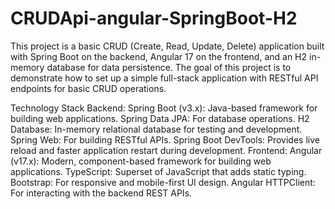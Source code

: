 # CRUDApi-angular-SpringBoot-H2



This project is a basic CRUD (Create, Read, Update, Delete) application built with Spring Boot on the backend, Angular 17 on the frontend, and an H2 in-memory database for data persistence. The goal of this project is to demonstrate how to set up a simple full-stack application with RESTful API endpoints for basic CRUD operations.



Technology Stack
Backend:
Spring Boot (v3.x): Java-based framework for building web applications.
Spring Data JPA: For database operations.
H2 Database: In-memory relational database for testing and development.
Spring Web: For building RESTful APIs.
Spring Boot DevTools: Provides live reload and faster application restart during development.
Frontend:
Angular (v17.x): Modern, component-based framework for building web applications.
TypeScript: Superset of JavaScript that adds static typing.
Bootstrap: For responsive and mobile-first UI design.
Angular HTTPClient: For interacting with the backend REST APIs.
